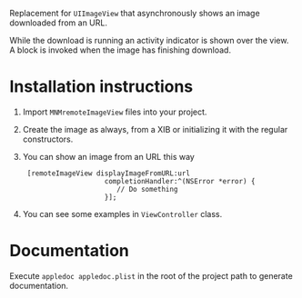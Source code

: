 Replacement for `UIImageView` that asynchronously shows an image downloaded from an URL.

While the download is running an activity indicator is shown over the view. A block is invoked when the image has finishing download.

Installation instructions
=========================

1. Import `MNMremoteImageView` files into your project.
2. Create the image as always, from a XIB or initializing it with the regular constructors.
3. You can show an image from an URL this way

        [remoteImageView displayImageFromURL:url
                           completionHandler:^(NSError *error) {
                              // Do something 
                           }];

4. You can see some examples in `ViewController` class.

Documentation
=============

Execute `appledoc appledoc.plist` in the root of the project path to generate documentation. 
